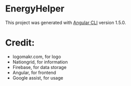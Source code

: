 # EnergyHelper

This project was generated with [Angular CLI](https://github.com/angular/angular-cli) version 1.5.0.

# Credit:
- logomakr.com, for logo
- Nationgrid, for information
- Firebase, for data storage
- Angular, for frontend
- Google assist, for usage

